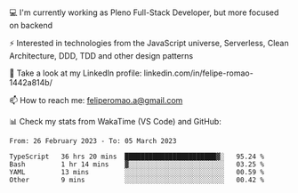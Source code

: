 💻 I'm currently working as Pleno Full-Stack Developer, but more focused on backend

⚡ Interested in technologies from the JavaScript universe, Serverless, Clean Architecture, DDD, TDD and other design patterns

👥 Take a look at my LinkedIn profile: linkedin.com/in/felipe-romao-1442a814b/

📫 How to reach me: feliperomao.a@gmail.com

📊 Check my stats from WakaTime (VS Code) and GitHub:

<!--START_SECTION:waka-->

```text
From: 26 February 2023 - To: 05 March 2023

TypeScript   36 hrs 20 mins  ███████████████████████▓░   95.24 %
Bash         1 hr 14 mins    ▓░░░░░░░░░░░░░░░░░░░░░░░░   03.25 %
YAML         13 mins         ░░░░░░░░░░░░░░░░░░░░░░░░░   00.59 %
Other        9 mins          ░░░░░░░░░░░░░░░░░░░░░░░░░   00.42 %
```

<!--END_SECTION:waka-->
